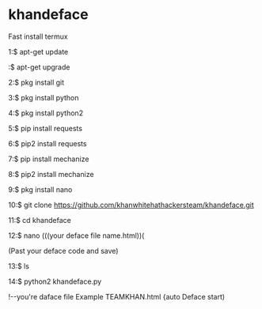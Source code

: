 # khandeface

Fast install termux

1:$ apt-get update
  
  :$ apt-get upgrade

2:$ pkg install git

3:$ pkg install python

4:$ pkg install python2

5:$ pip install requests

6:$ pip2 install requests

7:$ pip install mechanize

8:$ pip2 install mechanize

9:$ pkg install nano

10:$ git clone https://github.com/khanwhitehathackersteam/khandeface.git

11:$ cd khandeface


12:$ nano (((your deface file name.html))(

(Past your deface code and save)

13:$ ls



14:$ python2 khandeface.py

!--you're daface file Example TEAMKHAN.html 
{auto Deface start)

